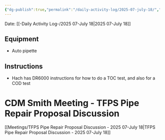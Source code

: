 ```yaml
---
{"dg-publish":true,"permalink":"/daily-activity-log/2025-07-july-18/","noteIcon":"","created":"2025-07-18T13:18:28.973-05:00"}
---
```


Date: [[-Daily Activity Log-/2025 07-July 18\|2025 07-July 18]]

## Equipment
- Auto pipette

## Instructions
- Hach has DR6000 instructions for how to do a TOC test, and also for a COD test 
# CDM Smith Meeting - TFPS Pipe Repair Proposal Discussion
[[Meetings/TFPS Pipe Repair Proposal Discussion - 2025 07-July 18\|TFPS Pipe Repair Proposal Discussion - 2025 07-July 18]]